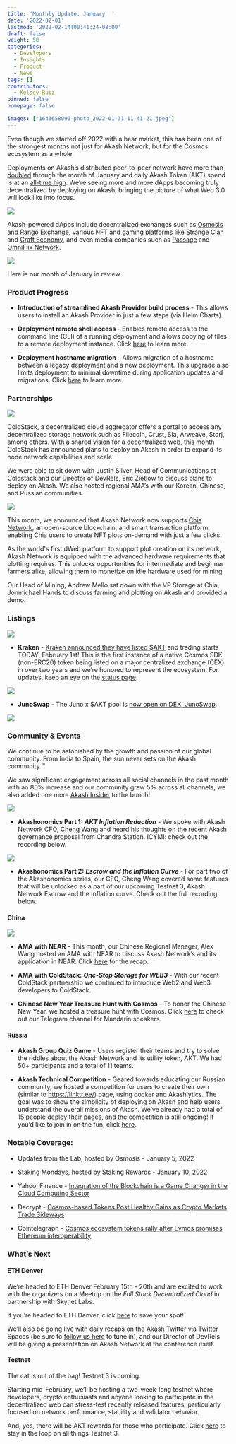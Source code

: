 ```yaml
---
title: 'Monthly Update: January  '
date: '2022-02-01'
lastmod: '2022-02-14T00:41:24-08:00'
draft: false
weight: 50
categories:
  - Developers
  - Insights
  - Product
  - News
tags: []
contributors:
  - Kelsey Ruiz
pinned: false
homepage: false

images: ["1643658090-photo_2022-01-31-11-41-21.jpeg"]
---
```

Even though we started off 2022 with a bear market, this has been one of the strongest months not just for Akash Network, but for the Cosmos ecosystem as a whole. 

Deployments on Akash’s distributed peer-to-peer network have more than [doubled](https://stats.akash.network/) through the month of January and daily Akash Token (AKT) spend is at an [all-time high](https://www.akashlytics.com/graph/daily-akt-spent). We’re seeing more and more dApps becoming truly decentralized by deploying on Akash, bringing the picture of what Web 3.0 will look like into focus. 

![](https://www.datocms-assets.com/45776/1643658280-unnamed-1.png)

Akash-powered dApps include decentralized exchanges such as [Osmosis](https://osmosis.zone/) and [Rango Exchange](https://rango.exchange/), various NFT and gaming platforms like [Strange Clan](https://strangeclan.com/) and [Craft Economy](https://crafteconomy.io/), and even media companies such as [Passage](https://passage3d.com/) and [OmniFlix Network](https://omniflix.network/). 

![](https://www.datocms-assets.com/45776/1643658455-unnamed-2.png)

Here is our month of January in review. 

### **Product Progress** 

*   **Introduction of streamlined Akash Provider build process** \- This allows users to install an Akash Provider in just a few steps (via Helm Charts). 
    
*   **Deployment remote shell access** \- Enables remote access to the command line (CLI) of a running deployment and allows copying of files to a remote deployment instance. Click [here](https://docs.akash.network/release-notes/v0.14.0#deployment-shell-access) to learn more. 
    
*   **Deployment hostname migration** \- Allows migration of a hostname between a legacy deployment and a new deployment. This upgrade also limits deployment to minimal downtime during application updates and migrations. Click [here](https://docs.akash.network/release-notes/v0.14.0#hostname-migration) to learn more.
    

### **Partnerships** 

![](https://www.datocms-assets.com/45776/1643658544-unnamed-3.png)

ColdStack, a decentralized cloud aggregator offers a portal to access any decentralized storage network such as Filecoin, Crust, Sia, Arweave, Storj, among others. With a shared vision for a decentralized web, this month ColdStack has announced plans to deploy on Akash in order to expand its node network capabilities and scale.

We were able to sit down with Justin Silver, Head of Communications at Coldstack and our Director of DevRels, Eric Zietlow to discuss plans to deploy on Akash. We also hosted regional AMA’s with our Korean, Chinese, and Russian communities. 

![](https://www.datocms-assets.com/45776/1643658689-unnamed.jpg)

This month, we announced that Akash Network now supports [Chia Network](https://www.chia.net/), an open-source blockchain, and smart transaction platform, enabling Chia users to create NFT plots on-demand with just a few clicks. 

As the world's first dWeb platform to support plot creation on its network, Akash Network is equipped with the advanced hardware requirements that plotting requires. This unlocks opportunities for intermediate and beginner farmers alike, allowing them to monetize on idle hardware used for mining. 

Our Head of Mining, Andrew Mello sat down with the VP Storage at Chia, Jonmichael Hands to discuss farming and plotting on Akash and provided a demo. 

### **Listings**

![](https://www.datocms-assets.com/45776/1643658822-unnamed-1.jpg)

*   **Kraken** - [Kraken announced they have listed $AKT](https://blog.kraken.com/post/12707/akash-network-akt-trading-starts-february-1-deposit-now/) and trading starts TODAY, February 1st! This is the first instance of a native Cosmos SDK (non-ERC20) token being listed on a major centralized exchange (CEX) in over two years and we’re honored to represent the ecosystem. For updates, keep an eye on the [status page](https://status.kraken.com/). 
    

![](https://www.datocms-assets.com/45776/1643658912-unnamed-4.png)

*   **JunoSwap** - The Juno x $AKT pool is [now open on DEX, JunoSwap](https://junoswap.com/). 
    

![](https://www.datocms-assets.com/45776/1643658994-unnamed-5.png)

### **Community & Events** 

We continue to be astonished by the growth and passion of our global community. From India to Spain, the sun never sets on the Akash community.™️ 

We saw significant engagement across all social channels in the past month with an 80% increase and our community grew 5% across all channels, we also added one more [Akash Insider](https://akash.network/community#insiders) to the bunch!

![](https://www.datocms-assets.com/45776/1643659156-unnamed-2.jpg)

*   **Akashonomics Part 1:** _**AKT Inflation Reduction**_ - We spoke with Akash Network CFO, Cheng Wang and heard his thoughts on the recent Akash governance proposal from Chandra Station. ICYMI: check out the recording below. 
    

![](https://www.datocms-assets.com/45776/1643659284-unnamed-3.jpg)

*   **Akashonomics Part 2:** _**Escrow and the Inflation Curve**_ - For part two of the Akashonomics series, our CFO, Cheng Wang covered some features that will be unlocked as a part of our upcoming Testnet 3, Akash Network Escrow and the Inflation curve. Check out the full recording below. 
    

#### **China**

![](https://www.datocms-assets.com/45776/1643659395-unnamed-6.png)

*   **AMA with NEAR** \- This month, our Chinese Regional Manager, Alex Wang hosted an AMA with NEAR to discuss Akash Network’s and its application in NEAR. Click [here](https://www.bilibili.com/video/BV1iY411h7ZN?spm_id_from=333.1007.top_right_bar_window_history.content.click) for the recap. 
    
*   **AMA with ColdStack:** _**One-Stop Storage for WEB3**_ \- With our recent ColdStack partnership we continued to introduce Web2 and Web3 developers to ColdStack. 
    
*   **Chinese New Year Treasure Hunt with Cosmos** \- To honor the Chinese New Year, we hosted a treasure hunt with Cosmos. Click [here](https://t.me/akashchinatalk) to check out our Telegram channel for Mandarin speakers. 
    

#### **Russia**

*   **Akash Group Quiz Game** - Users register their teams and try to solve the riddles about the Akash Network and its utility token, AKT. We had 50+ participants and a total of 11 teams.
    
*   **Akash Technical Competition** - Geared towards educating our Russian community, we hosted a competition for users to create their own (similar to https://linktr.ee/) page, using docker and Akashlytics. The goal was to show the simplicity of deploying on Akash and help users understand the overall missions of Akash. We’ve already had a total of 15 people deploy their pages, and the competition is still ongoing! If you’d like to join in on the fun, click [here](https://t.me/akash_ru). 
    

### **Notable Coverage:** 

*   Updates from the Lab, hosted by Osmosis - January 5, 2022
    

*   Staking Mondays, hosted by Staking Rewards - January 10, 2022
    

*   Yahoo! Finance - [Integration of the Blockchain is a Game Changer in the Cloud Computing Sector](https://finance.yahoo.com/news/integration-blockchain-game-changer-cloud-082309786.html)
    
*   Decrypt - [Cosmos-based Tokens Post Healthy Gains as Crypto Markets Trade Sideways](https://decrypt.co/90806/cosmos-based-tokens-post-healthy-gains-crypto-markets-trade-sideways)
    
*   Cointelegraph - [Cosmos ecosystem tokens rally after Evmos promises Ethereum interoperability](https://cointelegraph.com/news/cosmos-ecosystem-tokens-rally-after-evmos-promises-ethereum-interoperability?utm_content=buffer817fa&utm_medium=social&utm_source=twitter.com&utm_campaign=buffer)
    

### **What’s Next** 

#### **ETH Denver** 

We’re headed to ETH Denver February 15th - 20th and are excited to work with the organizers on a Meetup on the _Full Stack Decentralized Cloud_ in partnership with Skynet Labs. 

If you’re headed to ETH Denver, click [here](https://ethdenver.sched.com/event/v5P2) to save your spot! 

We’ll also be going live with daily recaps on the Akash Twitter via Twitter Spaces (be sure to [follow us here](https://twitter.com/akashnet_) to tune in), and our Director of DevRels will be giving a presentation on Akash Network at the conference itself. 

#### **Testnet**

The cat is out of the bag! Testnet 3 is coming. 

Starting mid-February, we’ll be hosting a two-week-long testnet where developers, crypto enthusiasts and anyone looking to participate in the decentralized web can stress-test recently released features, particularly focused on network performance, stability and validator behavior.

And, yes, there will be AKT rewards for those who participate. Click [here](https://website-akash-network-git-emi-testnet-basement.vercel.app/testnet) to stay in the loop on all things Testnet 3.